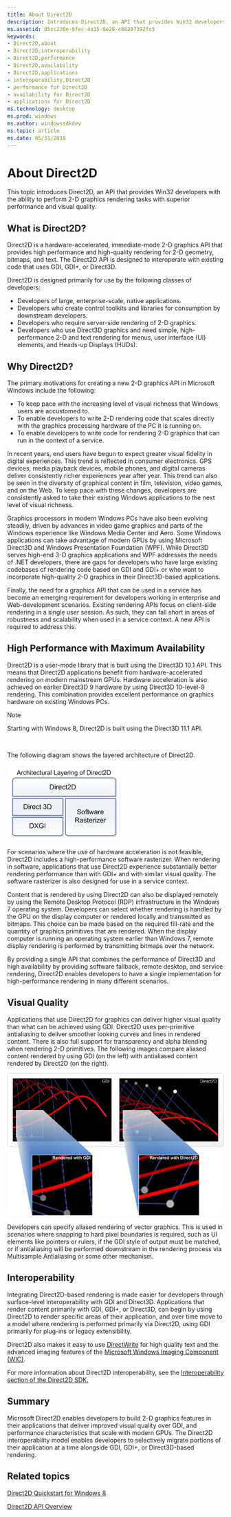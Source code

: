 ```yaml
---
title: About Direct2D
description: Introduces Direct2D, an API that provides Win32 developers with the ability to perform 2-D graphics rendering tasks with superior performance and visual quality.
ms.assetid: 05cc230e-6fec-4a15-8e28-c68397392fc5
keywords:
- Direct2D,about
- Direct2D,interoperability
- Direct2D,performance
- Direct2D,availability
- Direct2D,applications
- interoperability,Direct2D
- performance for Direct2D
- availability for Direct2D
- applications for Direct2D
ms.technology: desktop
ms.prod: windows
ms.author: windowssdkdev
ms.topic: article
ms.date: 05/31/2018
---
```


# About Direct2D

This topic introduces Direct2D, an API that provides Win32 developers with the ability to perform 2-D graphics rendering tasks with superior performance and visual quality.

## What is Direct2D?

Direct2D is a hardware-accelerated, immediate-mode 2-D graphics API that provides high performance and high-quality rendering for 2-D geometry, bitmaps, and text. The Direct2D API is designed to interoperate with existing code that uses GDI, GDI+, or Direct3D.

Direct2D is designed primarily for use by the following classes of developers:

-   Developers of large, enterprise-scale, native applications.
-   Developers who create control toolkits and libraries for consumption by downstream developers.
-   Developers who require server-side rendering of 2-D graphics.
-   Developers who use Direct3D graphics and need simple, high-performance 2-D and text rendering for menus, user interface (UI) elements, and Heads-up Displays (HUDs).

## Why Direct2D?

The primary motivations for creating a new 2-D graphics API in Microsoft Windows include the following:

-   To keep pace with the increasing level of visual richness that Windows users are accustomed to.
-   To enable developers to write 2-D rendering code that scales directly with the graphics processing hardware of the PC it is running on.
-   To enable developers to write code for rendering 2-D graphics that can run in the context of a service.

In recent years, end users have begun to expect greater visual fidelity in digital experiences. This trend is reflected in consumer electronics. GPS devices, media playback devices, mobile phones, and digital cameras deliver consistently richer experiences year after year. This trend can also be seen in the diversity of graphical content in film, television, video games, and on the Web. To keep pace with these changes, developers are consistently asked to take their existing Windows applications to the next level of visual richness.

Graphics processors in modern Windows PCs have also been evolving steadily, driven by advances in video game graphics and parts of the Windows experience like Windows Media Center and Aero. Some Windows applications can take advantage of modern GPUs by using Microsoft Direct3D and Windows Presentation Foundation (WPF). While Direct3D serves high-end 3-D graphics applications and WPF addresses the needs of .NET developers, there are gaps for developers who have large existing codebases of rendering code based on GDI and GDI+ or who want to incorporate high-quality 2-D graphics in their Direct3D-based applications.

Finally, the need for a graphics API that can be used in a service has become an emerging requirement for developers working in enterprise and Web-development scenarios. Existing rendering APIs focus on client-side rendering in a single user session. As such, they can fall short in areas of robustness and scalability when used in a service context. A new API is required to address this.

## High Performance with Maximum Availability

Direct2D is a user-mode library that is built using the Direct3D 10.1 API. This means that Direct2D applications benefit from hardware-accelerated rendering on modern mainstream GPUs. Hardware acceleration is also achieved on earlier Direct3D 9 hardware by using Direct3D 10-level-9 rendering. This combination provides excellent performance on graphics hardware on existing Windows PCs.

> [!Note]  
> Starting with Windows 8, Direct2D is built using the Direct3D 11.1 API.

 

The following diagram shows the layered architecture of Direct2D.

![diagram of the direct2d layered architecture](images/direct2d-architectual-layering.png)

For scenarios where the use of hardware acceleration is not feasible, Direct2D includes a high-performance software rasterizer. When rendering in software, applications that use Direct2D experience substantially better rendering performance than with GDI+ and with similar visual quality. The software rasterizer is also designed for use in a service context.

Content that is rendered by using Direct2D can also be displayed remotely by using the Remote Desktop Protocol (RDP) infrastructure in the Windows 7 operating system. Developers can select whether rendering is handled by the GPU on the display computer or rendered locally and transmitted as bitmaps. This choice can be made based on the required fill-rate and the quantity of graphics primitives that are rendered. When the display computer is running an operating system earlier than Windows 7, remote display rendering is performed by transmitting bitmaps over the network.

By providing a single API that combines the performance of Direct3D and high availability by providing software fallback, remote desktop, and service rendering, Direct2D enables developers to have a single implementation for high-performance rendering in many different scenarios.

## Visual Quality

Applications that use Direct2D for graphics can deliver higher visual quality than what can be achieved using GDI. Direct2D uses per-primitive antialiasing to deliver smoother looking curves and lines in rendered content. There is also full support for transparency and alpha blending when rendering 2-D primitives. The following images compare aliased content rendered by using GDI (on the left) with antialiased content rendered by Direct2D (on the right).

![illustration of curves and lines that are rendered in gdi and in direct2d](images/rendering-curves-and-lines.png)

Developers can specify aliased rendering of vector graphics. This is used in scenarios where snapping to hard pixel boundaries is required, such as UI elements like pointers or rulers, if the GDI style of output must be matched, or if antialiasing will be performed downstream in the rendering process via Multisample Antialiasing or some other mechanism.

## Interoperability

Integrating Direct2D-based rendering is made easier for developers through surface-level interoperability with GDI and Direct3D. Applications that render content primarily with GDI, GDI+, or Direct3D, can begin by using Direct2D to render specific areas of their application, and over time move to a model where rendering is performed primarily via Direct2D, using GDI primarily for plug-ins or legacy extensibility.

Direct2D also makes it easy to use [DirectWrite](https://msdn.microsoft.com/library/windows/desktop/dd368038) for high quality text and the advanced imaging features of the [Microsoft Windows Imaging Component (WIC)](http://msdn.microsoft.com/library/ms737408.aspx).

For more information about Direct2D interoperability, see the [Interoperability section of the Direct2D SDK.](interoperability.md)

## Summary

Microsoft Direct2D enables developers to build 2-D graphics features in their applications that deliver improved visual quality over GDI, and performance characteristics that scale with modern GPUs. The Direct2D interoperability model enables developers to selectively migrate portions of their application at a time alongside GDI, GDI+, or Direct3D-based rendering.

## Related topics

<dl> <dt>

[Direct2D Quickstart for Windows 8](direct2d-quickstart-with-device-context.md)
</dt> <dt>

[Direct2D API Overview](the-direct2d-api.md)
</dt> </dl>

 

 




